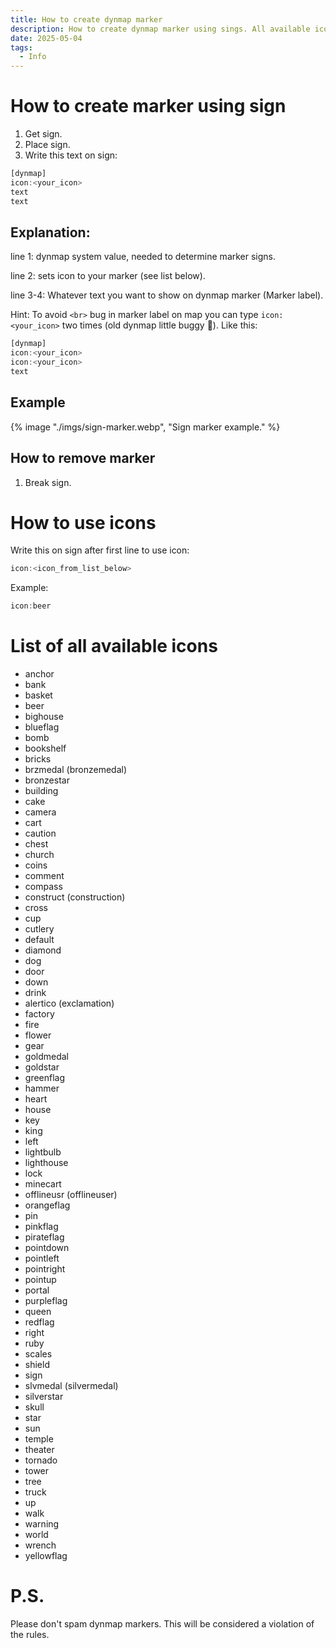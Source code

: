 ```yaml
---
title: How to create dynmap marker
description: How to create dynmap marker using sings. All available icons for markers.
date: 2025-05-04
tags:
  - Info
---
```


# How to create marker using sign

1. Get sign.
2. Place sign.
3. Write this text on sign:
```js
[dynmap]
icon:<your_icon>
text
text
```

## Explanation:

line 1: dynmap system value, needed to determine marker signs.

line 2: sets icon to your marker (see list below).

line 3-4: Whatever text you want to show on dynmap marker (Marker label).

Hint: To avoid `<br>` bug in marker label on map you can type `icon:<your_icon>` two times (old dynmap little buggy 🙂).
Like this:
```js
[dynmap]
icon:<your_icon>
icon:<your_icon>
text
```

## Example

{% image "./imgs/sign-marker.webp", "Sign marker example." %}

## How to remove marker

1. Break sign.

# How to use icons

Write this on sign after first line to use icon:
```js
icon:<icon_from_list_below>
```

Example:
```js
icon:beer
```

# List of all available icons

* anchor
* bank
* basket
* beer
* bighouse
* blueflag
* bomb
* bookshelf
* bricks
* brzmedal (bronzemedal)
* bronzestar
* building
* cake
* camera
* cart
* caution
* chest
* church
* coins
* comment
* compass
* construct (construction)
* cross
* cup
* cutlery
* default
* diamond
* dog
* door
* down
* drink
* alertico (exclamation)
* factory
* fire
* flower
* gear
* goldmedal
* goldstar
* greenflag
* hammer
* heart
* house
* key
* king
* left
* lightbulb
* lighthouse
* lock
* minecart
* offlineusr (offlineuser)
* orangeflag
* pin
* pinkflag
* pirateflag
* pointdown
* pointleft
* pointright
* pointup
* portal
* purpleflag
* queen
* redflag
* right
* ruby
* scales
* shield
* sign
* slvmedal (silvermedal)
* silverstar
* skull
* star
* sun
* temple
* theater
* tornado
* tower
* tree
* truck
* up
* walk
* warning
* world
* wrench
* yellowflag

# P.S.

Please don't spam dynmap markers. This will be considered a violation of the rules.
